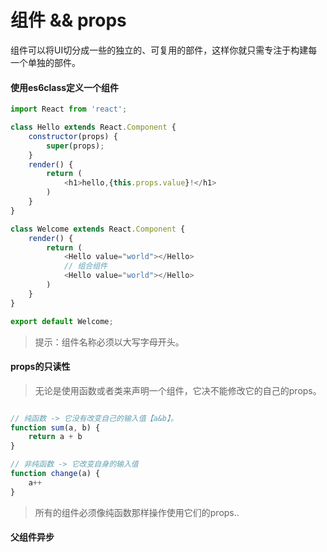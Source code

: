 # 组件 && props

组件可以将UI切分成一些的独立的、可复用的部件，这样你就只需专注于构建每一个单独的部件。

#### 使用es6class定义一个组件

```js
import React from 'react';

class Hello extends React.Component {
    constructor(props) {
        super(props);
    }
    render() {
        return (
            <h1>hello,{this.props.value}!</h1>
        )
    }
}

class Welcome extends React.Component {
    render() {
        return (
            <Hello value="world"></Hello> 
            // 组合组件
            <Hello value="world"></Hello> 
        )
    }
}

export default Welcome;
```

> 提示：组件名称必须以大写字母开头。

#### props的只读性

>无论是使用函数或者类来声明一个组件，它决不能修改它的自己的props。

```js

// 纯函数 -> 它没有改变自己的输入值【a&b】。
function sum(a, b) {
    return a + b
}

// 非纯函数 -> 它改变自身的输入值
function change(a) {
    a++
}
``` 

> 所有的组件必须像纯函数那样操作使用它们的props..

#### 父组件异步



